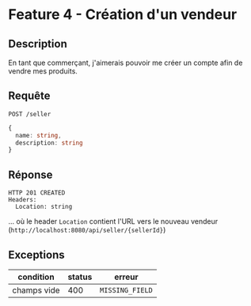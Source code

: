 # Feature 4 - Création d'un vendeur

## Description

En tant que commerçant, j'aimerais pouvoir me créer un compte afin de vendre mes produits.

## Requête

`POST /seller`

```ts
{
  name: string,
  description: string
}
```

## Réponse

```
HTTP 201 CREATED
Headers:
  Location: string
```

... où le header `Location` contient l'URL vers le nouveau vendeur (`http://localhost:8080/api/seller/{sellerId}`)

## Exceptions

| condition   | status | erreur          |
| ----------- | ------ | --------------- |
| champs vide | 400    | `MISSING_FIELD` |
